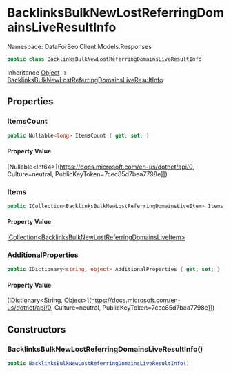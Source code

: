 # BacklinksBulkNewLostReferringDomainsLiveResultInfo

Namespace: DataForSeo.Client.Models.Responses

```csharp
public class BacklinksBulkNewLostReferringDomainsLiveResultInfo
```

Inheritance [Object](https://docs.microsoft.com/en-us/dotnet/api/Object) → [BacklinksBulkNewLostReferringDomainsLiveResultInfo](./BacklinksBulkNewLostReferringDomainsLiveResultInfo.md)

## Properties

### **ItemsCount**

```csharp
public Nullable<long> ItemsCount { get; set; }
```

#### Property Value

[Nullable&lt;Int64&gt;](https://docs.microsoft.com/en-us/dotnet/api/0, Culture=neutral, PublicKeyToken=7cec85d7bea7798e]])<br>

### **Items**

```csharp
public ICollection<BacklinksBulkNewLostReferringDomainsLiveItem> Items { get; set; }
```

#### Property Value

[ICollection&lt;BacklinksBulkNewLostReferringDomainsLiveItem&gt;](./BacklinksBulkNewLostReferringDomainsLiveItem.md)<br>

### **AdditionalProperties**

```csharp
public IDictionary<string, object> AdditionalProperties { get; set; }
```

#### Property Value

[IDictionary&lt;String, Object&gt;](https://docs.microsoft.com/en-us/dotnet/api/0, Culture=neutral, PublicKeyToken=7cec85d7bea7798e]])<br>

## Constructors

### **BacklinksBulkNewLostReferringDomainsLiveResultInfo()**

```csharp
public BacklinksBulkNewLostReferringDomainsLiveResultInfo()
```
